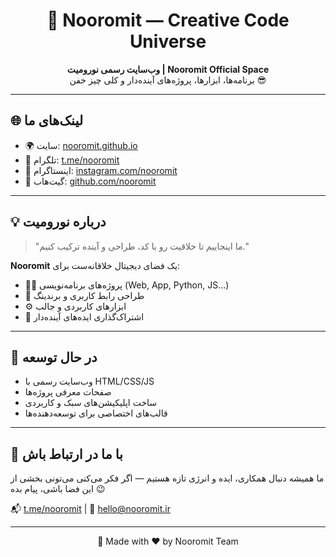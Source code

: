 <h1 align="center">🚀 Nooromit — Creative Code Universe</h1>

<p align="center">
  <b>وب‌سایت رسمی نورومیت | Nooromit Official Space</b><br>
  برنامه‌ها، ابزارها، پروژه‌های آینده‌دار و کلی چیز خفن 😎
</p>

---

## 🌐 لینک‌های ما

- 🌍 سایت: [nooromit.github.io](https://nooromit.github.io)
- 📱 تلگرام: [t.me/nooromit](https://t.me/nooromit)
- 📸 اینستاگرام: [instagram.com/nooromit](https://instagram.com/nooromit)
- 🧠 گیت‌هاب: [github.com/nooromit](https://github.com/nooromit)

---

## 💡 درباره نورومیت

> "ما اینجاییم تا خلاقیت رو با کد، طراحی و آینده ترکیب کنیم."

**Nooromit** یک فضای دیجیتال خلاقانه‌ست برای:
- 👨‍💻 پروژه‌های برنامه‌نویسی (Web, App, Python, JS...)
- 🎨 طراحی رابط کاربری و برندینگ
- ⚙️ ابزارهای کاربردی و جالب
- 🚀 اشتراک‌گذاری ایده‌های آینده‌دار

---

## 🧰 در حال توسعه

- وب‌سایت رسمی با HTML/CSS/JS
- صفحات معرفی پروژه‌ها
- ساخت اپلیکیشن‌های سبک و کاربردی
- قالب‌های اختصاصی برای توسعه‌دهنده‌ها

---

## 📢 با ما در ارتباط باش

ما همیشه دنبال همکاری، ایده و انرژی تازه هستیم — اگر فکر می‌کنی می‌تونی بخشی از این فضا باشی، پیام بده 😉

📬 [t.me/nooromit](https://t.me/nooromit) | 📩 hello@nooromit.ir

---

<p align="center">
  🌟 Made with ❤️ by Nooromit Team
</p>
